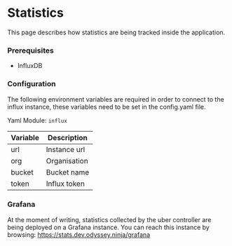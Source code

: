 # Statistics
This page describes how statistics are being tracked inside the application.

### Prerequisites
- InfluxDB

### Configuration
The following environment variables are required in order to connect to the influx instance, these variables need to be set in the config.yaml file.

Yaml Module: `influx`

| Variable | Description  |
|----------|--------------|
| url      | Instance url |
| org      | Organisation |
| bucket   | Bucket name  |
| token    | Influx token |

### Grafana
At the moment of writing, statistics collected by the uber controller are being deployed on a Grafana instance. You can reach this instance by browsing: https://stats.dev.odyssey.ninja/grafana